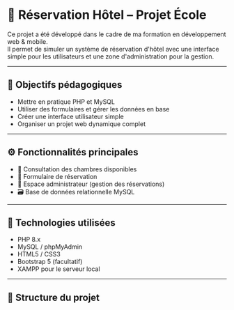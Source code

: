 # 🏨 Réservation Hôtel – Projet École

Ce projet a été développé dans le cadre de ma formation en développement web & mobile.  
Il permet de simuler un système de réservation d'hôtel avec une interface simple pour les utilisateurs et une zone d'administration pour la gestion.

---

## 📌 Objectifs pédagogiques

- Mettre en pratique PHP et MySQL
- Utiliser des formulaires et gérer les données en base
- Créer une interface utilisateur simple
- Organiser un projet web dynamique complet

---

## ⚙️ Fonctionnalités principales

- 📅 Consultation des chambres disponibles
- 🧾 Formulaire de réservation
- 🔐 Espace administrateur (gestion des réservations)
- 🗃️ Base de données relationnelle MySQL

---

## 🧰 Technologies utilisées

- PHP 8.x
- MySQL / phpMyAdmin
- HTML5 / CSS3
- Bootstrap 5 (facultatif)
- XAMPP pour le serveur local

---

## 📁 Structure du projet


